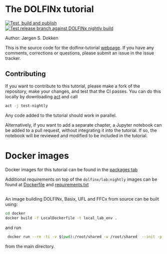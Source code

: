 # The DOLFINx tutorial
[![Test, build and publish](https://github.com/jorgensd/dolfinx-tutorial/actions/workflows/build-publish.yml/badge.svg)](https://github.com/jorgensd/dolfinx-tutorial/actions/workflows/build-publish.yml)
[![Test release branch against DOLFINx nightly build](https://github.com/jorgensd/dolfinx-tutorial/actions/workflows/nightly.yml/badge.svg)](https://github.com/jorgensd/dolfinx-tutorial/actions/workflows/nightly.yml)

Author: Jørgen S. Dokken

This is the source code for the dolfinx-tutorial [webpage](https://jorgensd.github.io/dolfinx-tutorial/).
If you have any comments, corrections or questions, please submit an issue in the issue tracker.

## Contributing
If you want to contribute to this tutorial, please make a fork of the repository, make your changes, and test that the CI passes. You can do this locally by downloading [act](https://github.com/nektos/act) and call
```bash
act -j test-nightly
```
Any code added to the tutorial should work in parallel.

Alternatively, if you want to add a separate chapter, a Jupyter notebook can be added to a pull request, without integrating it into the tutorial. If so, the notebook will be reviewed and modified to be included in the tutorial.

# Docker images
Docker images for this tutorial can be found in the [packages tab](https://github.com/jorgensd/dolfinx-tutorial/pkgs/container/dolfinx-tutorial) 

Additional requirements on top of the `dolfinx/lab:nightly` images can be found at [Dockerfile](docker/Dockerfile) and [requirements.txt](docker/requirements.txt)

##
An image building DOLFINx, Basix, UFL and FFCx from source can be built using:
```bash
cd docker
docker build -f LocalDockerfile -t local_lab_env .
```
and run
```bash
 docker run --rm -ti -v $(pwd):/root/shared -w /root/shared  --init -p 8888:8888 local_lab_env
 ```
from the main directory.
